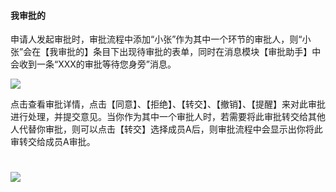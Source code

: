 #### 我审批的

申请人发起审批时，审批流程中添加“小张”作为其中一个环节的审批人，则“小张”会在【我审批的】条目下出现待审批的表单，同时在消息模块【审批助手】中会收到一条“XXX的审批等待您身旁”消息。

![](/assets/6.5我审批的.png)

点击查看审批详情，点击【同意】、【拒绝】、【转交】、【撤销】、【提醒】来对此审批进行处理，并提交意见。当你作为其中一个审批人时，若需要将此审批转交给其他人代替你审批，则可以点击【转交】选择成员A后，则审批流程中会显示出你将此审转交给成员A审批。

# ![](/assets/6.5我审批的2.png)



